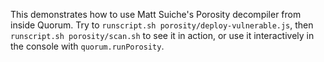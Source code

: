 This demonstrates how to use Matt Suiche's Porosity decompiler from
inside Quorum. Try to `runscript.sh porosity/deploy-vulnerable.js`,
then `runscript.sh porosity/scan.sh` to see it in action, or use it
interactively in the console with `quorum.runPorosity`.

